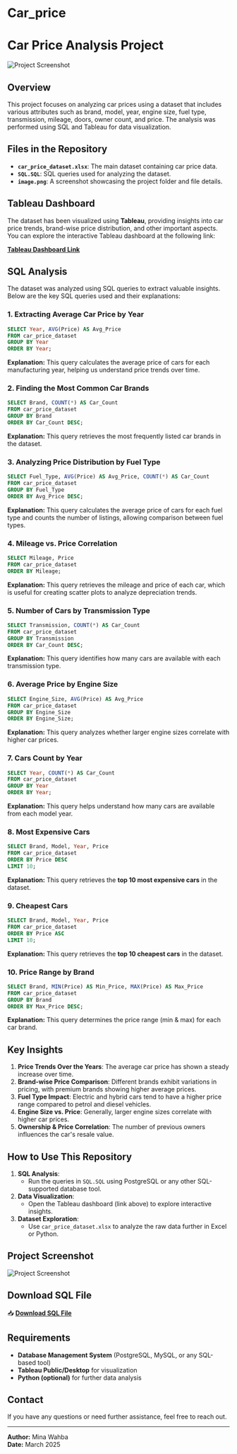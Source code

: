 # Car_price
# Car Price Analysis Project

![Project Screenshot](sandbox:/mnt/data/image.png)

## Overview
This project focuses on analyzing car prices using a dataset that includes various attributes such as brand, model, year, engine size, fuel type, transmission, mileage, doors, owner count, and price. The analysis was performed using SQL and Tableau for data visualization.

## Files in the Repository
- **`car_price_dataset.xlsx`**: The main dataset containing car price data.
- **`SQL.SQL`**: SQL queries used for analyzing the dataset.
- **`image.png`**: A screenshot showcasing the project folder and file details.

## Tableau Dashboard
The dataset has been visualized using **Tableau**, providing insights into car price trends, brand-wise price distribution, and other important aspects. You can explore the interactive Tableau dashboard at the following link:

**[Tableau Dashboard Link](ADD_YOUR_TABLEAU_LINK_HERE)**

## SQL Analysis
The dataset was analyzed using SQL queries to extract valuable insights. Below are the key SQL queries used and their explanations:

### 1. Extracting Average Car Price by Year
```sql
SELECT Year, AVG(Price) AS Avg_Price
FROM car_price_dataset
GROUP BY Year
ORDER BY Year;
```
**Explanation:** This query calculates the average price of cars for each manufacturing year, helping us understand price trends over time.

### 2. Finding the Most Common Car Brands
```sql
SELECT Brand, COUNT(*) AS Car_Count
FROM car_price_dataset
GROUP BY Brand
ORDER BY Car_Count DESC;
```
**Explanation:** This query retrieves the most frequently listed car brands in the dataset.

### 3. Analyzing Price Distribution by Fuel Type
```sql
SELECT Fuel_Type, AVG(Price) AS Avg_Price, COUNT(*) AS Car_Count
FROM car_price_dataset
GROUP BY Fuel_Type
ORDER BY Avg_Price DESC;
```
**Explanation:** This query calculates the average price of cars for each fuel type and counts the number of listings, allowing comparison between fuel types.

### 4. Mileage vs. Price Correlation
```sql
SELECT Mileage, Price
FROM car_price_dataset
ORDER BY Mileage;
```
**Explanation:** This query retrieves the mileage and price of each car, which is useful for creating scatter plots to analyze depreciation trends.

### 5. Number of Cars by Transmission Type
```sql
SELECT Transmission, COUNT(*) AS Car_Count
FROM car_price_dataset
GROUP BY Transmission
ORDER BY Car_Count DESC;
```
**Explanation:** This query identifies how many cars are available with each transmission type.

### 6. Average Price by Engine Size
```sql
SELECT Engine_Size, AVG(Price) AS Avg_Price
FROM car_price_dataset
GROUP BY Engine_Size
ORDER BY Engine_Size;
```
**Explanation:** This query analyzes whether larger engine sizes correlate with higher car prices.

### 7. Cars Count by Year
```sql
SELECT Year, COUNT(*) AS Car_Count
FROM car_price_dataset
GROUP BY Year
ORDER BY Year;
```
**Explanation:** This query helps understand how many cars are available from each model year.

### 8. Most Expensive Cars
```sql
SELECT Brand, Model, Year, Price
FROM car_price_dataset
ORDER BY Price DESC
LIMIT 10;
```
**Explanation:** This query retrieves the **top 10 most expensive cars** in the dataset.

### 9. Cheapest Cars
```sql
SELECT Brand, Model, Year, Price
FROM car_price_dataset
ORDER BY Price ASC
LIMIT 10;
```
**Explanation:** This query retrieves the **top 10 cheapest cars** in the dataset.

### 10. Price Range by Brand
```sql
SELECT Brand, MIN(Price) AS Min_Price, MAX(Price) AS Max_Price
FROM car_price_dataset
GROUP BY Brand
ORDER BY Max_Price DESC;
```
**Explanation:** This query determines the price range (min & max) for each car brand.

## Key Insights
1. **Price Trends Over the Years**: The average car price has shown a steady increase over time.
2. **Brand-wise Price Comparison**: Different brands exhibit variations in pricing, with premium brands showing higher average prices.
3. **Fuel Type Impact**: Electric and hybrid cars tend to have a higher price range compared to petrol and diesel vehicles.
4. **Engine Size vs. Price**: Generally, larger engine sizes correlate with higher car prices.
5. **Ownership & Price Correlation**: The number of previous owners influences the car's resale value.

## How to Use This Repository
1. **SQL Analysis**:
   - Run the queries in `SQL.SQL` using PostgreSQL or any other SQL-supported database tool.
2. **Data Visualization**:
   - Open the Tableau dashboard (link above) to explore interactive insights.
3. **Dataset Exploration**:
   - Use `car_price_dataset.xlsx` to analyze the raw data further in Excel or Python.

## Project Screenshot
![Project Screenshot](sandbox:/mnt/data/image.png)

## Download SQL File
📥 **[Download SQL File](sandbox:/mnt/data/SQL.SQL)**

## Requirements
- **Database Management System** (PostgreSQL, MySQL, or any SQL-based tool)
- **Tableau Public/Desktop** for visualization
- **Python (optional)** for further data analysis

## Contact
If you have any questions or need further assistance, feel free to reach out.

---
**Author:** Mina Wahba  
**Date:** March 2025

